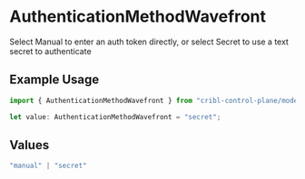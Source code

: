 # AuthenticationMethodWavefront

Select Manual to enter an auth token directly, or select Secret to use a text secret to authenticate

## Example Usage

```typescript
import { AuthenticationMethodWavefront } from "cribl-control-plane/models/operations";

let value: AuthenticationMethodWavefront = "secret";
```

## Values

```typescript
"manual" | "secret"
```